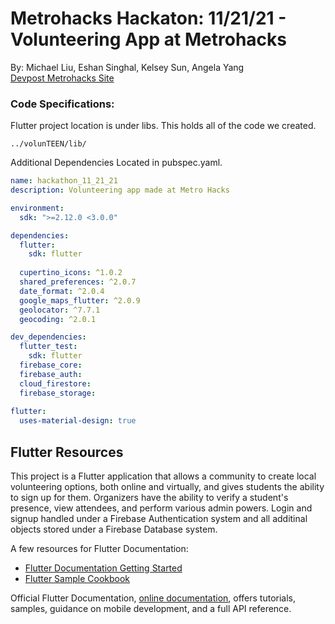 # Metrohacks Hackaton: 11/21/21 - Volunteering App at Metrohacks
By: Michael Liu, Eshan Singhal, Kelsey Sun, Angela Yang </br>
[Devpost Metrohacks Site](https://devpost.com/software/volunteen-7s5nmj)

### Code Specifications:
Flutter project location is under libs. This holds all of the code we created. 
```file
../volunTEEN/lib/
```

Additional Dependencies Located in pubspec.yaml.
```yaml
name: hackathon_11_21_21
description: Volunteering app made at Metro Hacks

environment:
  sdk: ">=2.12.0 <3.0.0"

dependencies:
  flutter:
    sdk: flutter
    
  cupertino_icons: ^1.0.2
  shared_preferences: ^2.0.7
  date_format: ^2.0.4
  google_maps_flutter: ^2.0.9
  geolocator: ^7.7.1
  geocoding: ^2.0.1

dev_dependencies:
  flutter_test:
    sdk: flutter
  firebase_core:
  firebase_auth:
  cloud_firestore:
  firebase_storage:
  
flutter:
  uses-material-design: true

```

## Flutter Resources

This project is a Flutter application that allows a community to create local volunteering options, both online and virtually, and gives students the ability to sign up for them. Organizers have the ability to verify a student's presence, view attendees, and perform various admin powers. Login and signup handled under a Firebase Authentication system and all additinal objects stored under a Firebase Database system. 

A few resources for Flutter Documentation: 
- [Flutter Documentation Getting Started](https://flutter.dev/docs/get-started/codelab)
- [Flutter Sample Cookbook](https://flutter.dev/docs/cookbook)

Official Flutter Documentation,
[online documentation](https://flutter.dev/docs), offers tutorials,
samples, guidance on mobile development, and a full API reference.
